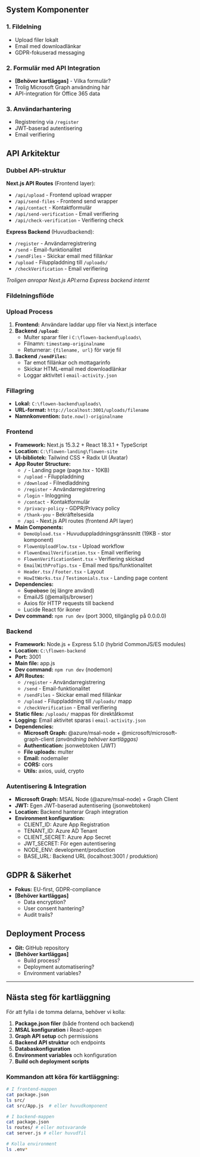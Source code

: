 ## System Komponenter

### 1. Fildelning
- Upload filer lokalt
- Email med downloadlänkar
- GDPR-fokuserad messaging

### 2. Formulär med API Integration
- **[Behöver kartläggas]** - Vilka formulär?
- Trolig Microsoft Graph användning här
- API-integration för Office 365 data

### 3. Användarhantering
- Registrering via `/register`
- JWT-baserad autentisering
- Email verifiering

## API Arkitektur

### Dubbel API-struktur
**Next.js API Routes** (Frontend layer):
- `/api/upload` - Frontend upload wrapper
- `/api/send-files` - Frontend send wrapper  
- `/api/contact` - Kontaktformulär
- `/api/send-verification` - Email verifiering
- `/api/check-verification` - Verifiering check

**Express Backend** (Huvudbackend):
- `/register` - Användarregistrering
- `/send` - Email-funktionalitet  
- `/sendFiles` - Skickar email med fillänkar
- `/upload` - Filuppladdning till `/uploads/`
- `/checkVerification` - Email verifiering

*Troligen anropar Next.js API:erna Express backend internt*

### Fildelningsflöde

### Upload Process
1. **Frontend:** Användare laddar upp filer via Next.js interface
2. **Backend `/upload`:** 
   - Multer sparar filer i `C:\flowen-backend\uploads\`
   - Filnamn: `timestamp-originalname`
   - Returnerar: `{filename, url}` för varje fil
3. **Backend `/sendFiles`:**
   - Tar emot fillänkar och mottagarinfo
   - Skickar HTML-email med downloadlänkar
   - Loggar aktivitet i `email-activity.json`

### Fillagring
- **Lokal:** `C:\flowen-backend\uploads\`
- **URL-format:** `http://localhost:3001/uploads/filename`
- **Namnkonvention:** `Date.now()-originalname`

### Frontend
- **Framework:** Next.js 15.3.2 + React 18.3.1 + TypeScript
- **Location:** `C:\flowen-landing\flowen-site`
- **UI-bibliotek:** Tailwind CSS + Radix UI (Avatar)
- **App Router Structure:**
  - `/` - Landing page (page.tsx - 10KB)
  - `/upload` - Filuppladdning
  - `/download` - Filnedladdning
  - `/register` - Användarregistrering
  - `/login` - Inloggning
  - `/contact` - Kontaktformulär
  - `/privacy-policy` - GDPR/Privacy policy
  - `/thank-you` - Bekräftelsesida
  - `/api` - Next.js API routes (frontend API layer)
- **Main Components:**
  - `DemoUpload.tsx` - Huvuduppladdningsgränssnitt (19KB - stor komponent)
  - `FlowenUploadFlow.tsx` - Upload workflow
  - `FlowenEmailVerification.tsx` - Email verifiering
  - `FlowenVerificationSent.tsx` - Verifiering skickad
  - `EmailWithProTips.tsx` - Email med tips/funktionalitet
  - `Header.tsx` / `Footer.tsx` - Layout
  - `HowItWorks.tsx` / `Testimonials.tsx` - Landing page content
- **Dependencies:**
  - ~~Supabase~~ (ej längre använd)
  - EmailJS (@emailjs/browser)
  - Axios för HTTP requests till backend
  - Lucide React för ikoner
- **Dev command:** `npm run dev` (port 3000, tillgänglig på 0.0.0.0)

### Backend
- **Framework:** Node.js + Express 5.1.0 (hybrid CommonJS/ES modules)
- **Location:** `C:\flowen-backend`
- **Port:** 3001
- **Main file:** app.js
- **Dev command:** `npm run dev` (nodemon)
- **API Routes:**
  - `/register` - Användarregistrering
  - `/send` - Email-funktionalitet  
  - `/sendFiles` - Skickar email med fillänkar
  - `/upload` - Filuppladdning till `/uploads/` mapp
  - `/checkVerification` - Email verifiering
- **Static files:** `/uploads/` mappas för direktåtkomst
- **Logging:** Email aktivitet sparas i `email-activity.json`
- **Dependencies:**
  - **Microsoft Graph:** @azure/msal-node + @microsoft/microsoft-graph-client *(användning behöver kartläggas)*
  - **Authentication:** jsonwebtoken (JWT)
  - **File uploads:** multer
  - **Email:** nodemailer
  - **CORS:** cors
  - **Utils:** axios, uuid, crypto

### Autentisering & Integration
- **Microsoft Graph:** MSAL Node (@azure/msal-node) + Graph Client
- **JWT:** Egen JWT-baserad autentisering (jsonwebtoken)
- **Location:** Backend hanterar Graph integration
- **Environment konfiguration:**
  - CLIENT_ID: Azure App Registration
  - TENANT_ID: Azure AD Tenant
  - CLIENT_SECRET: Azure App Secret
  - JWT_SECRET: För egen autentisering
  - NODE_ENV: development/production
  - BASE_URL: Backend URL (localhost:3001 / produktion)

## GDPR & Säkerhet
- **Fokus:** EU-first, GDPR-compliance
- **[Behöver kartläggas]**
  - Data encryption?
  - User consent hantering?
  - Audit trails?

## Deployment Process
- **Git:** GitHub repository
- **[Behöver kartläggas]**
  - Build process?
  - Deployment automatisering?
  - Environment variables?

---

## Nästa steg för kartläggning

För att fylla i de tomma delarna, behöver vi kolla:

1. **Package.json filer** (både frontend och backend)
2. **MSAL konfiguration** i React-appen
3. **Graph API setup** och permissions
4. **Backend API struktur** och endpoints
5. **Databaskonfiguration**
6. **Environment variables** och konfiguration
7. **Build och deployment scripts**

### Kommandon att köra för kartläggning:

```bash
# I frontend-mappen
cat package.json
ls src/
cat src/App.js  # eller huvudkomponent

# I backend-mappen  
cat package.json
ls routes/ # eller motsvarande
cat server.js # eller huvudfil

# Kolla environment
ls .env*
```